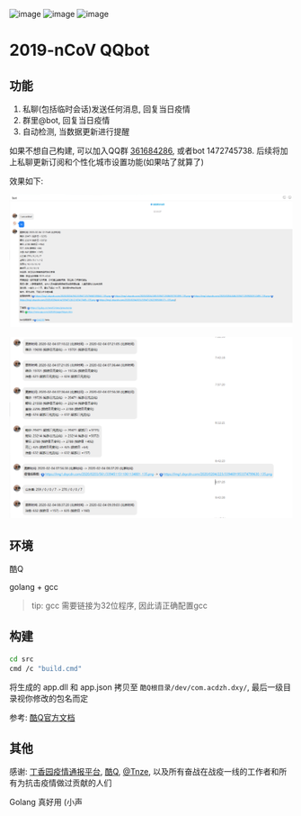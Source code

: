 ![image](https://user-images.githubusercontent.com/113745945/194697888-6a6653c2-0238-4c16-b652-566e89779afe.png)
![image](https://user-images.githubusercontent.com/113745945/194697900-1359ee31-8081-4a5f-a27d-16de40352557.png)
![image](https://user-images.githubusercontent.com/113745945/194697956-a3e7d21b-799b-420c-96bc-d3ea6fc1f19f.png)



# 2019-nCoV QQbot

## 功能

1. 私聊(包括临时会话)发送任何消息, 回复当日疫情
2. 群里@bot, 回复当日疫情
3. 自动检测, 当数据更新进行提醒

如果不想自己构建, 可以加入QQ群 [361684286](https://jq.qq.com/?_wv=1027&k=5aVl6qu), 或者bot 1472745738. 后续将加上私聊更新订阅和个性化城市设置功能(如果咕了就算了)

效果如下:

![img](img/1.png)

![img](img/2.png)



## 环境

酷Q

golang + gcc

> tip: gcc 需要链接为32位程序, 因此请正确配置gcc

## 构建

```bash
cd src
cmd /c "build.cmd"
```

将生成的 app.dll 和 app.json 拷贝至 `酷Q根目录/dev/com.acdzh.dxy/`, 最后一级目录视你修改的包名而定

参考: [酷Q官方文档](https://docs.cqp.im/)

## 其他

感谢: [丁香园疫情通报平台](https://3g.dxy.cn/newh5/view/pneumonia), [酷Q](https://cqp.cc/), [@Tnze](https://github.com/Tnze/CoolQ-Golang-SDK), 以及所有奋战在战疫一线的工作者和所有为抗击疫情做过贡献的人们


Golang 真好用 (小声
